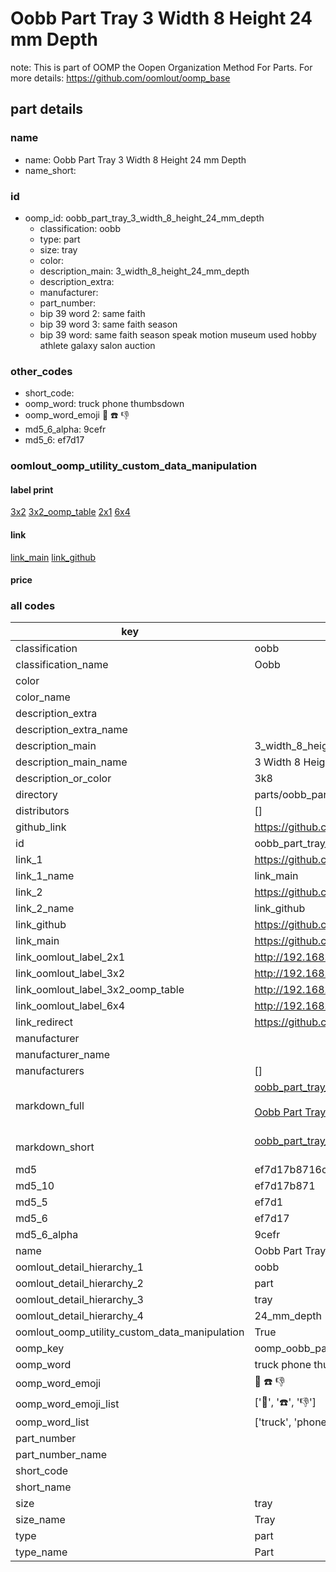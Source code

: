 # Oobb Part Tray 3 Width 8 Height 24 mm Depth  

note: This is part of OOMP the Oopen Organization Method For Parts. For more details: https://github.com/oomlout/oomp_base

##  part details
  







### name
* name: Oobb Part Tray 3 Width 8 Height 24 mm Depth
* name_short: 
### id
* oomp_id: oobb_part_tray_3_width_8_height_24_mm_depth
  * classification: oobb
  * type: part
  * size: tray
  * color: 
  * description_main: 3_width_8_height_24_mm_depth
  * description_extra: 
  * manufacturer: 
  * part_number: 
  * bip 39 word 2: same faith
  * bip 39 word 3: same faith season
  * bip 39 word: same faith season speak motion museum used hobby athlete galaxy salon auction

### other_codes
* short_code: 
* oomp_word: truck phone thumbsdown
* oomp_word_emoji :truck: :phone: :thumbsdown:
* md5_6_alpha: 9cefr
* md5_6: ef7d17






### oomlout_oomp_utility_custom_data_manipulation
#### label print
[3x2](http://192.168.1.245:1112/?label=oomp%209cefr)
[3x2_oomp_table](http://192.168.1.108:1112/?label=oomp%209cefr)
[2x1](http://192.168.1.242:1112/?label=oomp%209cefr)
[6x4](http://192.168.1.55:1112/?label=oomp%209cefr)    

#### link

[link_main](https://github.com/oomlout/oomlout_oomp_version_1_messy/tree/main/parts/oobb_part_tray_3_width_8_height_24_mm_depth) [link_github](https://github.com/oomlout/oomlout_oomp_version_1_messy/tree/main/parts/oobb_part_tray_3_width_8_height_24_mm_depth)                             

#### price







### all codes 
| key | value |  
| --- | --- |  
| classification | oobb |  
| classification_name | Oobb |  
| color |  |  
| color_name |  |  
| description_extra |  |  
| description_extra_name |  |  
| description_main | 3_width_8_height_24_mm_depth |  
| description_main_name | 3 Width 8 Height 24 mm Depth |  
| description_or_color | 3k8 |  
| directory | parts/oobb_part_tray_3_width_8_height_24_mm_depth |  
| distributors | [] |  
| github_link | https://github.com/oomlout/oomlout_oomp_part_src/tree/main/parts/oobb_part_tray_3_width_8_height_24_mm_depth |  
| id | oobb_part_tray_3_width_8_height_24_mm_depth |  
| link_1 | https://github.com/oomlout/oomlout_oomp_version_1_messy/tree/main/parts/oobb_part_tray_3_width_8_height_24_mm_depth |  
| link_1_name | link_main |  
| link_2 | https://github.com/oomlout/oomlout_oomp_version_1_messy/tree/main/parts/oobb_part_tray_3_width_8_height_24_mm_depth |  
| link_2_name | link_github |  
| link_github | https://github.com/oomlout/oomlout_oomp_version_1_messy/tree/main/parts/oobb_part_tray_3_width_8_height_24_mm_depth |  
| link_main | https://github.com/oomlout/oomlout_oomp_version_1_messy/tree/main/parts/oobb_part_tray_3_width_8_height_24_mm_depth |  
| link_oomlout_label_2x1 | http://192.168.1.242:1112/?label=oomp%209cefr |  
| link_oomlout_label_3x2 | http://192.168.1.245:1112/?label=oomp%209cefr |  
| link_oomlout_label_3x2_oomp_table | http://192.168.1.108:1112/?label=oomp%209cefr |  
| link_oomlout_label_6x4 | http://192.168.1.55:1112/?label=oomp%209cefr |  
| link_redirect | https://github.com/oomlout/oomlout_oomp_version_1_messy/tree/main/parts/oobb_part_tray_3_width_8_height_24_mm_depth |  
| manufacturer |  |  
| manufacturer_name |  |  
| manufacturers | [] |  
| markdown_full | [oobb_part_tray_3_width_8_height_24_mm_depth](none)<br>[](none)<br>[Oobb Part Tray 3 Width 8 Height 24 Mm Depth](none)<br><br> |  
| markdown_short | [oobb_part_tray_3_width_8_height_24_mm_depth](none)<br><br> |  
| md5 | ef7d17b8716c5dfa46c82d0d845485f7 |  
| md5_10 | ef7d17b871 |  
| md5_5 | ef7d1 |  
| md5_6 | ef7d17 |  
| md5_6_alpha | 9cefr |  
| name | Oobb Part Tray 3 Width 8 Height 24 mm Depth |  
| oomlout_detail_hierarchy_1 | oobb |  
| oomlout_detail_hierarchy_2 | part |  
| oomlout_detail_hierarchy_3 | tray |  
| oomlout_detail_hierarchy_4 | 24_mm_depth |  
| oomlout_oomp_utility_custom_data_manipulation | True |  
| oomp_key | oomp_oobb_part_tray_3_width_8_height_24_mm_depth |  
| oomp_word | truck phone thumbsdown |  
| oomp_word_emoji | :truck: :phone: :thumbsdown: |  
| oomp_word_emoji_list | [':truck:', ':phone:', ':thumbsdown:'] |  
| oomp_word_list | ['truck', 'phone', 'thumbsdown'] |  
| part_number |  |  
| part_number_name |  |  
| short_code |  |  
| short_name |  |  
| size | tray |  
| size_name | Tray |  
| type | part |  
| type_name | Part |  
